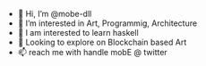 - 👋 Hi, I’m @mobe-dll
- 👀 I’m interested in Art, Programmig, Architecture
- 🌱 I am interested to learn haskell
- 💞️ Looking to explore on Blockchain based Art
- 📫 reach me with handle mobE @ twitter

<!---
mobe-dll/mobe-dll is a ✨ special ✨ repository because its `README.md` (this file) appears on your GitHub profile.
You can click the Preview link to take a look at your changes.
--->
